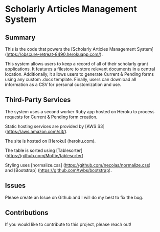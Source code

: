 # Scholarly Articles Management System

## Summary

This is the code that powers the [Scholarly Articles Management System] (https://obscure-retreat-8490.herokuapp.com/).

This system allows users to keep a record of all of their scholarly grant applications. It features a filestore to store relevant documents in a central location. Additionally, it allows users to generate Current & Pending forms using any custom .docx template. Finally, users can download all information as a CSV for personal customization and use.

## Third-Party Services

The system uses a second worker Ruby app hosted on Heroku to process requests for Current & Pending form creation.

Static hosting services are provided by [AWS S3] (https://aws.amazon.com/s3/).
  
The site is hosted on [Heroku] (heroku.com).

The table is sorted using [Tablesorter] (https://github.com/Mottie/tablesorter).

Styling uses [normalize.css] (https://github.com/necolas/normalize.css) and [Bootstrap] (https://github.com/twbs/bootstrap).

## Issues

Please create an Issue on Github and I will do my best to fix the bug.

## Contributions

If you would like to contribute to this project, please reach out!

